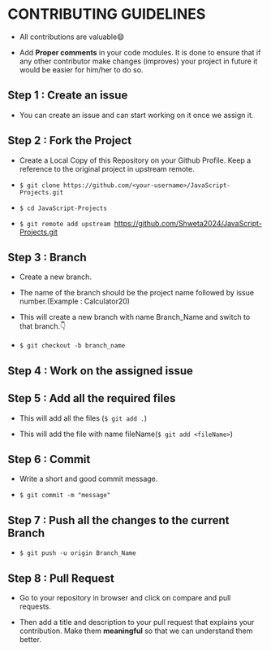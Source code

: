 # CONTRIBUTING GUIDELINES

- All contributions are valuable😄

- Add **Proper comments** in your code modules. It is done to ensure that if any other contributor make changes (improves) your project in future it would be 
easier for him/her to do so.

## Step 1 : Create an issue
- You can create an issue and can start working on it once we assign it.

## Step 2 : Fork the Project

- Create a Local Copy of this Repository on your Github Profile. Keep a reference to the original project in upstream remote.

- ```$ git clone https://github.com/<your-username>/JavaScript-Projects.git```

- ```$ cd JavaScript-Projects```

- ```$ git remote add upstream ```https://github.com/Shweta2024/JavaScript-Projects.git
  
  
## Step 3 : Branch
 
- Create a new branch.

- The name of the branch should be the project name followed by issue number.(Example : Calculator20)

- This will create a new branch with name Branch_Name and switch to that branch.👇

- ```$ git checkout -b branch_name```
 
## Step 4 : Work on the assigned issue
  
## Step 5 : Add all the required files

- This will add all the files (```$ git add .```)

- This will add the file with name fileName(```$ git add <fileName>```)
  
## Step 6 : Commit

- Write a short and good commit message.

- ```$ git commit -m "message"```

## Step 7 : Push all the changes to the current Branch
  
- ```$ git push -u origin Branch_Name```

## Step 8 : Pull Request

- Go to your repository in browser and click on compare and pull requests. 

- Then add a title and description to your pull request that explains your contribution. Make them **meaningful** so that we can understand them better.
